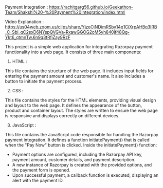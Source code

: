 Payment Integration : https://rachitgarg56.github.io/Geekathon-Team/Shakshi%20-%20Payment%20Integration/index.html

Video Explanation : https://us04web.zoom.us/clips/share/YjzoOiNDimRSby14q1CiXrpAHBq3IRB_C-SbI_qC2sxD6NYspQVGVa-RxawGGOG2oM5yh840jf48Qg-Ykt6_qtmnTw.6n9q3tRfjZay9RzF

This project is a simple web application for integrating Razorpay payment functionality into a web page. It consists of three main components:

1. HTML :

This file contains the structure of the web page.
It includes input fields for entering the payment amount and customer's name.
It also includes a button to initiate the payment process.

2. CSS :

This file contains the styles for the HTML elements, providing visual design and layout to the web page.
It defines the appearance of the button, product and container layout.
The styles are written to ensure the web page is responsive and displays correctly on different devices.

3. JavaScript :

This file contains the JavaScript code responsible for handling the Razorpay payment integration.
It defines a function initiatePayment() that is called when the "Pay Now" button is clicked.
Inside the initiatePayment() function:
- Payment options are configured, including the Razorpay API key, payment amount, customer details, and payment description.
- A new instance of Razorpay is created with the provided options, and the payment form is opened.
- Upon successful payment, a callback function is executed, displaying an alert with the payment ID.
